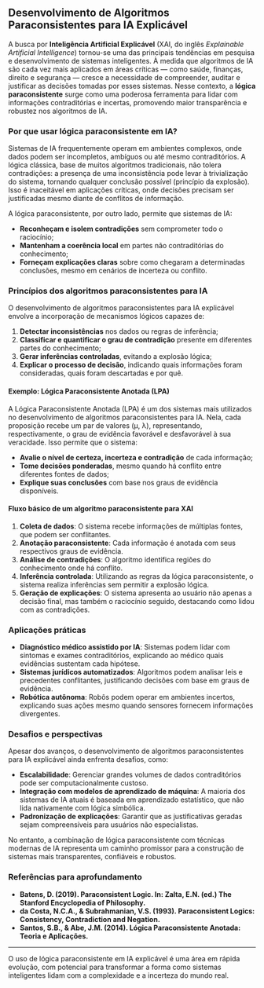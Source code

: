 
## Desenvolvimento de Algoritmos Paraconsistentes para IA Explicável

A busca por **Inteligência Artificial Explicável** (XAI, do inglês *Explainable Artificial Intelligence*) tornou-se uma das principais tendências em pesquisa e desenvolvimento de sistemas inteligentes. À medida que algoritmos de IA são cada vez mais aplicados em áreas críticas — como saúde, finanças, direito e segurança — cresce a necessidade de compreender, auditar e justificar as decisões tomadas por esses sistemas. Nesse contexto, a **lógica paraconsistente** surge como uma poderosa ferramenta para lidar com informações contraditórias e incertas, promovendo maior transparência e robustez nos algoritmos de IA.

### Por que usar lógica paraconsistente em IA?

Sistemas de IA frequentemente operam em ambientes complexos, onde dados podem ser incompletos, ambíguos ou até mesmo contraditórios. A lógica clássica, base de muitos algoritmos tradicionais, não tolera contradições: a presença de uma inconsistência pode levar à trivialização do sistema, tornando qualquer conclusão possível (princípio da explosão). Isso é inaceitável em aplicações críticas, onde decisões precisam ser justificadas mesmo diante de conflitos de informação.

A lógica paraconsistente, por outro lado, permite que sistemas de IA:

- **Reconheçam e isolem contradições** sem comprometer todo o raciocínio;
- **Mantenham a coerência local** em partes não contraditórias do conhecimento;
- **Forneçam explicações claras** sobre como chegaram a determinadas conclusões, mesmo em cenários de incerteza ou conflito.

### Princípios dos algoritmos paraconsistentes para IA

O desenvolvimento de algoritmos paraconsistentes para IA explicável envolve a incorporação de mecanismos lógicos capazes de:

1. **Detectar inconsistências** nos dados ou regras de inferência;
2. **Classificar e quantificar o grau de contradição** presente em diferentes partes do conhecimento;
3. **Gerar inferências controladas**, evitando a explosão lógica;
4. **Explicar o processo de decisão**, indicando quais informações foram consideradas, quais foram descartadas e por quê.

#### Exemplo: Lógica Paraconsistente Anotada (LPA)

A Lógica Paraconsistente Anotada (LPA) é um dos sistemas mais utilizados no desenvolvimento de algoritmos paraconsistentes para IA. Nela, cada proposição recebe um par de valores (μ, λ), representando, respectivamente, o grau de evidência favorável e desfavorável à sua veracidade. Isso permite que o sistema:

- **Avalie o nível de certeza, incerteza e contradição** de cada informação;
- **Tome decisões ponderadas**, mesmo quando há conflito entre diferentes fontes de dados;
- **Explique suas conclusões** com base nos graus de evidência disponíveis.

#### Fluxo básico de um algoritmo paraconsistente para XAI

1. **Coleta de dados**: O sistema recebe informações de múltiplas fontes, que podem ser conflitantes.
2. **Anotação paraconsistente**: Cada informação é anotada com seus respectivos graus de evidência.
3. **Análise de contradições**: O algoritmo identifica regiões do conhecimento onde há conflito.
4. **Inferência controlada**: Utilizando as regras da lógica paraconsistente, o sistema realiza inferências sem permitir a explosão lógica.
5. **Geração de explicações**: O sistema apresenta ao usuário não apenas a decisão final, mas também o raciocínio seguido, destacando como lidou com as contradições.

### Aplicações práticas

- **Diagnóstico médico assistido por IA**: Sistemas podem lidar com sintomas e exames contraditórios, explicando ao médico quais evidências sustentam cada hipótese.
- **Sistemas jurídicos automatizados**: Algoritmos podem analisar leis e precedentes conflitantes, justificando decisões com base em graus de evidência.
- **Robótica autônoma**: Robôs podem operar em ambientes incertos, explicando suas ações mesmo quando sensores fornecem informações divergentes.

### Desafios e perspectivas

Apesar dos avanços, o desenvolvimento de algoritmos paraconsistentes para IA explicável ainda enfrenta desafios, como:

- **Escalabilidade**: Gerenciar grandes volumes de dados contraditórios pode ser computacionalmente custoso.
- **Integração com modelos de aprendizado de máquina**: A maioria dos sistemas de IA atuais é baseada em aprendizado estatístico, que não lida nativamente com lógica simbólica.
- **Padronização de explicações**: Garantir que as justificativas geradas sejam compreensíveis para usuários não especialistas.

No entanto, a combinação de lógica paraconsistente com técnicas modernas de IA representa um caminho promissor para a construção de sistemas mais transparentes, confiáveis e robustos.

### Referências para aprofundamento

- **Batens, D. (2019). Paraconsistent Logic. In: Zalta, E.N. (ed.) The Stanford Encyclopedia of Philosophy.**
- **da Costa, N.C.A., & Subrahmanian, V.S. (1993). Paraconsistent Logics: Consistency, Contradiction and Negation.**
- **Santos, S.B., & Abe, J.M. (2014). Lógica Paraconsistente Anotada: Teoria e Aplicações.**

---

O uso de lógica paraconsistente em IA explicável é uma área em rápida evolução, com potencial para transformar a forma como sistemas inteligentes lidam com a complexidade e a incerteza do mundo real.
```
